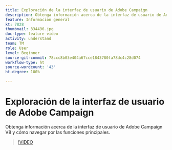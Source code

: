 ```yaml
---
title: Exploración de la interfaz de usuario de Adobe Campaign
description: Obtenga información acerca de la interfaz de usuario de Adobe Campaign V8 y cómo navegar por las funciones principales.
feature: Información general
kt: 7828
thumbnail: 334496.jpg
doc-type: feature video
activity: understand
team: TM
role: User
level: Beginner
source-git-commit: 78ccc8b03e404a67cce1843780fa78dc4c28d074
workflow-type: ht
source-wordcount: '43'
ht-degree: 100%

---
```


# Exploración de la interfaz de usuario de Adobe Campaign 

Obtenga información acerca de la interfaz de usuario de Adobe Campaign V8 y cómo navegar por las funciones principales.

>[!VIDEO](https://video.tv.adobe.com/v/334496?quality=12)
